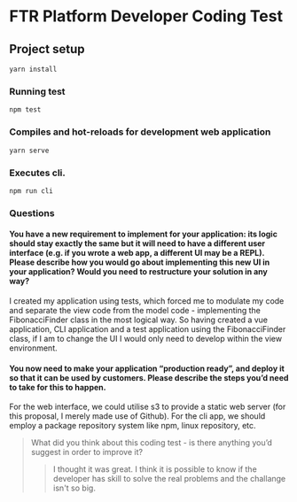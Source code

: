 # FTR Platform Developer Coding Test

## Project setup

```
yarn install
```

### Running test

```
npm test
```

### Compiles and hot-reloads for development web application

```
yarn serve
```

### Executes cli.

```
npm run cli
```

### Questions


#### You have a new requirement to implement for your application: its logic should stay exactly the same but it will need to have a different user interface (e.g. if you wrote a web app, a different UI may be a REPL). Please describe how you would go about implementing this new UI in your application? Would you need to restructure your solution in any way?
I created my application using tests, which forced me to modulate my code and separate the view code from the model code - implementing the FibonacciFinder class in the most logical way.
So having created a vue application, CLI application and a test application using the FibonacciFinder class, if I am to change the UI I would only need to develop within the view environment.

#### You now need to make your application “production ready”, and deploy it so that it can be used by customers. Please describe the steps you’d need to take for this to happen.
For the web interface, we could utilise s3 to provide a static web server (for this proposal, I merely made use of Github). For the cli app, we should employ a package repository system like npm, linux repository, etc.

> What did you think about this coding test - is there anything you’d suggest in order to improve it?
>
> > I thought it was great. I think it is possible to know if the developer has skill to solve the real problems and the challange isn't so big.
